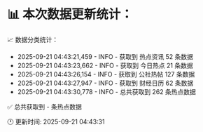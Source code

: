 📊 本次数据更新统计：
==========================

📈 数据分类统计：
- 2025-09-21 04:43:21,459 - INFO - 获取到 热点资讯 52 条数据
- 2025-09-21 04:43:23,662 - INFO - 获取到 今日热点 21 条数据
- 2025-09-21 04:43:26,154 - INFO - 获取到 公社热帖 127 条数据
- 2025-09-21 04:43:27,947 - INFO - 获取到 财经日历 62 条数据
- 2025-09-21 04:43:30,778 - INFO - 总共获取到 262 条热点数据

✅ 总共获取到 - 条热点数据

🕐 更新时间: 2025-09-21 04:43:31
